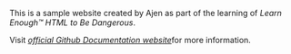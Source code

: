 <!--- Sample_website README markdown page --->

This is a sample website created by Ajen as part of the learning of *Learn Enough™ HTML to Be Dangerous*.

Visit [*official Github Documentation website*](https://docs.github.com/en)for more information.
